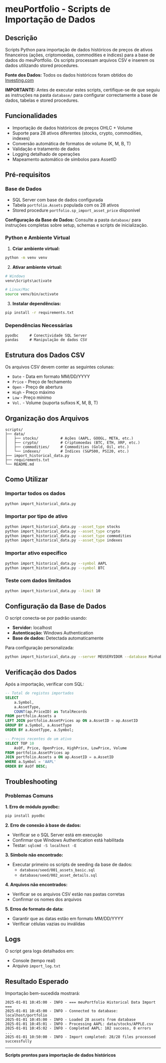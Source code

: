 # meuPortfolio - Scripts de Importação de Dados

## Descrição

Scripts Python para importação de dados históricos de preços de ativos financeiros (ações, criptomoedas, commodities e índices) para a base de dados do meuPortfolio. Os scripts processam arquivos CSV e inserem os dados utilizando stored procedures.

**Fonte dos Dados:** Todos os dados históricos foram obtidos do [Investing.com](https://www.investing.com)

**IMPORTANTE:** Antes de executar estes scripts, certifique-se de que seguiu as instruções na pasta `database/` para configurar correctamente a base de dados, tabelas e stored procedures.

## Funcionalidades

- Importação de dados históricos de preços OHLC + Volume
- Suporte para 28 ativos diferentes (stocks, crypto, commodities, indexes)
- Conversão automática de formatos de volume (K, M, B, T)
- Validação e tratamento de dados
- Logging detalhado de operações
- Mapeamento automático de símbolos para AssetID

## Pré-requisitos

### Base de Dados
- SQL Server com base de dados configurada
- Tabela `portfolio.Assets` populada com os 28 ativos
- Stored procedure `portfolio.sp_import_asset_price` disponível

**Configuração da Base de Dados:** Consulte a pasta `database/` para instruções completas sobre setup, schemas e scripts de inicialização.

### Python e Ambiente Virtual

1. **Criar ambiente virtual:**
```bash
python -m venv venv
```

2. **Ativar ambiente virtual:**
```bash
# Windows
venv\Scripts\activate

# Linux/Mac
source venv/bin/activate
```

3. **Instalar dependências:**
```bash
pip install -r requirements.txt
```

### Dependências Necessárias
```
pyodbc     # Conectividade SQL Server
pandas     # Manipulação de dados CSV
```

## Estrutura dos Dados CSV

Os arquivos CSV devem conter as seguintes colunas:
- `Date` - Data em formato MM/DD/YYYY
- `Price` - Preço de fechamento
- `Open` - Preço de abertura
- `High` - Preço máximo
- `Low` - Preço mínimo
- `Vol.` - Volume (suporta sufixos K, M, B, T)

## Organização dos Arquivos

```
scripts/
├── data/
│   ├── stocks/          # Ações (AAPL, GOOGL, META, etc.)
│   ├── crypto/          # Criptomoedas (BTC, ETH, XRP, etc.)
│   ├── commodities/     # Commodities (Gold, Oil, etc.)
│   └── indexes/         # Índices (S&P500, PSI20, etc.)
├── import_historical_data.py
├── requirements.txt
└── README.md
```

## Como Utilizar

### Importar todos os dados
```bash
python import_historical_data.py
```

### Importar por tipo de ativo
```bash
python import_historical_data.py --asset_type stocks
python import_historical_data.py --asset_type crypto
python import_historical_data.py --asset_type commodities
python import_historical_data.py --asset_type indexes
```

### Importar ativo específico
```bash
python import_historical_data.py --symbol AAPL
python import_historical_data.py --symbol BTC
```

### Teste com dados limitados
```bash
python import_historical_data.py --limit 10
```

## Configuração da Base de Dados

O script conecta-se por padrão usando:
- **Servidor:** localhost
- **Autenticação:** Windows Authentication
- **Base de dados:** Detectada automaticamente

Para configuração personalizada:
```bash
python import_historical_data.py --server MEUSERVIDOR --database MinhaBaseDados
```

## Verificação dos Dados

Após a importação, verificar com SQL:

```sql
-- Total de registos importados
SELECT 
    a.Symbol,
    a.AssetType,
    COUNT(ap.PriceID) as TotalRecords
FROM portfolio.Assets a
LEFT JOIN portfolio.AssetPrices ap ON a.AssetID = ap.AssetID
GROUP BY a.Symbol, a.AssetType
ORDER BY a.AssetType, a.Symbol;

-- Preços recentes de um ativo
SELECT TOP 10 
    AsOf, Price, OpenPrice, HighPrice, LowPrice, Volume
FROM portfolio.AssetPrices ap
JOIN portfolio.Assets a ON ap.AssetID = a.AssetID
WHERE a.Symbol = 'AAPL'
ORDER BY AsOf DESC;
```

## Troubleshooting

### Problemas Comuns

**1. Erro de módulo pyodbc:**
```bash
pip install pyodbc
```

**2. Erro de conexão à base de dados:**
- Verificar se o SQL Server está em execução
- Confirmar que Windows Authentication está habilitada
- Testar: `sqlcmd -S localhost -E`

**3. Símbolo não encontrado:**
- Executar primeiro os scripts de seeding da base de dados:
  - `database/seed/001_assets_basic.sql`
  - `database/seed/002_asset_details.sql`

**4. Arquivos não encontrados:**
- Verificar se os arquivos CSV estão nas pastas corretas
- Confirmar os nomes dos arquivos

**5. Erros de formato de data:**
- Garantir que as datas estão em formato MM/DD/YYYY
- Verificar células vazias ou inválidas

## Logs

O script gera logs detalhados em:
- Console (tempo real)
- Arquivo `import_log.txt`

## Resultado Esperado

Importação bem-sucedida mostrará:
```
2025-01-01 10:45:00 - INFO - === meuPortfolio Historical Data Import ===
2025-01-01 10:45:00 - INFO - Connected to database: localhost/portfolio
2025-01-01 10:45:00 - INFO - Loaded 28 assets from database
2025-01-01 10:45:01 - INFO - Processing AAPL: data/stocks/APPLE.csv
2025-01-01 10:45:02 - INFO - Completed AAPL: 102 success, 0 errors
...
2025-01-01 10:50:00 - INFO - Import completed: 28/28 files processed successfully
```

---

**Scripts prontos para importação de dados históricos** 